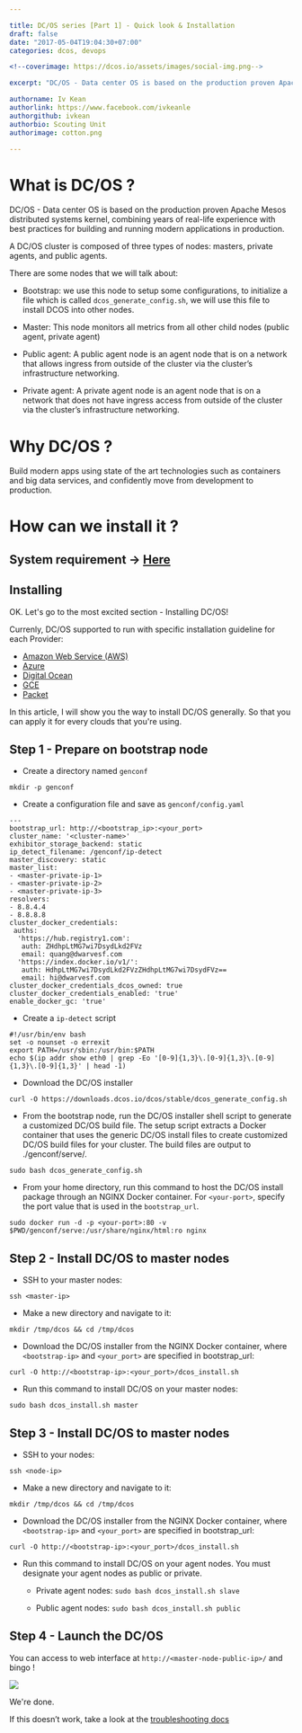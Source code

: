 ```yaml
---

title: DC/OS series [Part 1] - Quick look & Installation
draft: false
date: "2017-05-04T19:04:30+07:00"
categories: dcos, devops

<!--coverimage: https://dcos.io/assets/images/social-img.png-->

excerpt: "DC/OS - Data center OS is based on the production proven Apache Mesos distributed systems kernel"

authorname: Iv Kean
authorlink: https://www.facebook.com/ivkeanle
authorgithub: ivkean
authorbio: Scouting Unit
authorimage: cotton.png

---
```


# What is DC/OS ?
DC/OS - Data center OS is based on the production proven Apache Mesos distributed systems kernel, combining years of real-life experience with best practices for building and running modern applications in production.

A DC/OS cluster is composed of three types of nodes: masters, private agents, and public agents.

There are some nodes that we will talk about:

- Bootstrap: we use this node to setup some configurations, to initialize a file which is called `dcos_generate_config.sh`, we will use this file to install DCOS into other nodes.

- Master: This node monitors all metrics from all other child nodes (public agent, private agent)

- Public agent: A public agent node is an agent node that is on a network that allows ingress from outside of the cluster via the cluster’s infrastructure networking.

- Private agent: A private agent node is an agent node that is on a network that does not have ingress access from outside of the cluster via the cluster’s infrastructure networking.

# Why DC/OS ?
Build modern apps using state of the art technologies such as containers and big data services, and confidently move from development to production.

# How can we install it ?

## System requirement -> [Here](https://dcos.io/docs/1.9/installing/custom/system-requirements/)

## Installing
OK. Let's go to the most excited section - Installing DC/OS!

Currenly, DC/OS supported to run with specific installation guideline for each Provider:

- [Amazon Web Service (AWS)](https://dcos.io/docs/1.9/installing/cloud/aws/)
- [Azure](https://dcos.io/docs/1.9/installing/cloud/azure/)
- [Digital Ocean](https://dcos.io/docs/1.9/installing/cloud/digitalocean/)
- [GCE](https://dcos.io/docs/1.9/installing/cloud/gce/)
- [Packet](https://dcos.io/docs/1.9/installing/cloud/packet/)

In this article, I will show you the way to install DC/OS generally. So that you can apply it for every clouds that you're using.

## Step 1 - Prepare on bootstrap node

- Create a directory named `genconf`

```
mkdir -p genconf
```

- Create a configuration file and save as `genconf/config.yaml`

```
---
bootstrap_url: http://<bootstrap_ip>:<your_port>
cluster_name: '<cluster-name>'
exhibitor_storage_backend: static
ip_detect_filename: /genconf/ip-detect
master_discovery: static
master_list:
- <master-private-ip-1>
- <master-private-ip-2>
- <master-private-ip-3>
resolvers:
- 8.8.4.4
- 8.8.8.8
cluster_docker_credentials:
 auths:
  'https://hub.registry1.com':
   auth: ZHdhpLtMG7wi7DsydLkd2FVz
   email: quang@dwarvesf.com
  'https://index.docker.io/v1/':
   auth: HdhpLtMG7wi7DsydLkd2FVzZHdhpLtMG7wi7DsydFVz==
   email: hi@dwarvesf.com
cluster_docker_credentials_dcos_owned: true
cluster_docker_credentials_enabled: 'true'
enable_docker_gc: 'true'
```

- Create a `ip-detect` script

```
#!/usr/bin/env bash
set -o nounset -o errexit
export PATH=/usr/sbin:/usr/bin:$PATH
echo $(ip addr show eth0 | grep -Eo '[0-9]{1,3}\.[0-9]{1,3}\.[0-9]{1,3}\.[0-9]{1,3}' | head -1)
```

- Download the DC/OS installer

```
curl -O https://downloads.dcos.io/dcos/stable/dcos_generate_config.sh
```

- From the bootstrap node, run the DC/OS installer shell script to generate a customized DC/OS build file. The setup script extracts a Docker container that uses the generic DC/OS install files to create customized DC/OS build files for your cluster. The build files are output to ./genconf/serve/.

```
sudo bash dcos_generate_config.sh
```

- From your home directory, run this command to host the DC/OS install package through an NGINX Docker container. For `<your-port>`, specify the port value that is used in the `bootstrap_url`.

```
sudo docker run -d -p <your-port>:80 -v $PWD/genconf/serve:/usr/share/nginx/html:ro nginx
```

## Step 2 - Install DC/OS to master nodes

- SSH to your master nodes:

```
ssh <master-ip>
```

- Make a new directory and navigate to it:

```
mkdir /tmp/dcos && cd /tmp/dcos
```

- Download the DC/OS installer from the NGINX Docker container, where `<bootstrap-ip>` and `<your_port>` are specified in bootstrap_url:

```
curl -O http://<bootstrap-ip>:<your_port>/dcos_install.sh
```

- Run this command to install DC/OS on your master nodes:

```
sudo bash dcos_install.sh master
```

## Step 3 - Install DC/OS to master nodes

- SSH to your nodes:

```
ssh <node-ip>
```

- Make a new directory and navigate to it:

```
mkdir /tmp/dcos && cd /tmp/dcos
```

- Download the DC/OS installer from the NGINX Docker container, where `<bootstrap-ip>` and `<your_port>` are specified in bootstrap_url:

```
curl -O http://<bootstrap-ip>:<your_port>/dcos_install.sh
```

- Run this command to install DC/OS on your agent nodes. You must designate your agent nodes as public or private.

  - Private agent nodes: ```sudo bash dcos_install.sh slave```

  - Public agent nodes: ```sudo bash dcos_install.sh public```

## Step 4 - Launch the DC/OS

You can access to web interface at `http://<master-node-public-ip>/` and bingo !

<img src="https://dcos.io/docs/1.9/img/dcos-gui.png" class="w-100" />

We're done.

If this doesn’t work, take a look at the [troubleshooting docs](https://dcos.io/docs/1.9/installing/troubleshooting/)

